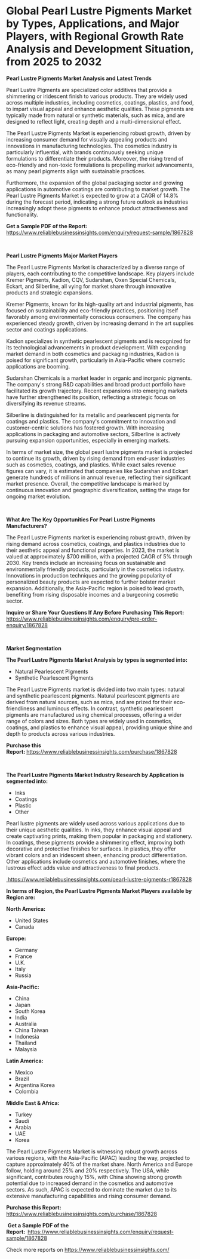 <p><h1>Global Pearl Lustre Pigments Market by Types, Applications, and Major Players, with Regional Growth Rate Analysis and Development Situation, from 2025 to 2032</h1></p><p><strong>Pearl Lustre Pigments Market Analysis and Latest Trends</strong></p>
<p><p>Pearl Lustre Pigments are specialized color additives that provide a shimmering or iridescent finish to various products. They are widely used across multiple industries, including cosmetics, coatings, plastics, and food, to impart visual appeal and enhance aesthetic qualities. These pigments are typically made from natural or synthetic materials, such as mica, and are designed to reflect light, creating depth and a multi-dimensional effect.</p><p>The Pearl Lustre Pigments Market is experiencing robust growth, driven by increasing consumer demand for visually appealing products and innovations in manufacturing technologies. The cosmetics industry is particularly influential, with brands continuously seeking unique formulations to differentiate their products. Moreover, the rising trend of eco-friendly and non-toxic formulations is propelling market advancements, as many pearl pigments align with sustainable practices.</p><p>Furthermore, the expansion of the global packaging sector and growing applications in automotive coatings are contributing to market growth. The Pearl Lustre Pigments Market is expected to grow at a CAGR of 14.8% during the forecast period, indicating a strong future outlook as industries increasingly adopt these pigments to enhance product attractiveness and functionality.</p></p>
<p><strong>Get a Sample PDF of the Report:&nbsp;</strong> <a href="https://www.reliablebusinessinsights.com/enquiry/request-sample/1867828?utm_campaign=97&utm_medium=2&utm_source=Github&utm_content=ia&utm_term=30012025&utm_id=pearl-lustre-pigments">https://www.reliablebusinessinsights.com/enquiry/request-sample/1867828</a></p>
<p>&nbsp;</p>
<p><strong>Pearl Lustre Pigments Major Market Players</strong></p>
<p><p>The Pearl Lustre Pigments Market is characterized by a diverse range of players, each contributing to the competitive landscape. Key players include Kremer Pigments, Kadion, CQV, Sudarshan, Oxen Special Chemicals, Eckart, and Silberline, all vying for market share through innovative products and strategic expansions.</p><p>Kremer Pigments, known for its high-quality art and industrial pigments, has focused on sustainability and eco-friendly practices, positioning itself favorably among environmentally conscious consumers. The company has experienced steady growth, driven by increasing demand in the art supplies sector and coatings applications. </p><p>Kadion specializes in synthetic pearlescent pigments and is recognized for its technological advancements in product development. With expanding market demand in both cosmetics and packaging industries, Kadion is poised for significant growth, particularly in Asia-Pacific where cosmetic applications are booming.</p><p>Sudarshan Chemicals is a market leader in organic and inorganic pigments. The company's strong R&D capabilities and broad product portfolio have facilitated its growth trajectory. Recent expansions into emerging markets have further strengthened its position, reflecting a strategic focus on diversifying its revenue streams.</p><p>Silberline is distinguished for its metallic and pearlescent pigments for coatings and plastics. The company's commitment to innovation and customer-centric solutions has fostered growth. With increasing applications in packaging and automotive sectors, Silberline is actively pursuing expansion opportunities, especially in emerging markets.</p><p>In terms of market size, the global pearl lustre pigments market is projected to continue its growth, driven by rising demand from end-user industries such as cosmetics, coatings, and plastics. While exact sales revenue figures can vary, it is estimated that companies like Sudarshan and Eckart generate hundreds of millions in annual revenue, reflecting their significant market presence. Overall, the competitive landscape is marked by continuous innovation and geographic diversification, setting the stage for ongoing market evolution.</p></p>
<p>&nbsp;</p>
<p><strong>What Are The Key Opportunities For Pearl Lustre Pigments Manufacturers?</strong></p>
<p><p>The Pearl Lustre Pigments market is experiencing robust growth, driven by rising demand across cosmetics, coatings, and plastics industries due to their aesthetic appeal and functional properties. In 2023, the market is valued at approximately $700 million, with a projected CAGR of 5% through 2030. Key trends include an increasing focus on sustainable and environmentally friendly products, particularly in the cosmetics industry. Innovations in production techniques and the growing popularity of personalized beauty products are expected to further bolster market expansion. Additionally, the Asia-Pacific region is poised to lead growth, benefiting from rising disposable incomes and a burgeoning cosmetic sector.</p></p>
<p><strong>Inquire or Share Your Questions If Any Before Purchasing This Report:</strong> <a href="https://www.reliablebusinessinsights.com/enquiry/pre-order-enquiry/1867828?utm_campaign=97&utm_medium=2&utm_source=Github&utm_content=ia&utm_term=30012025&utm_id=pearl-lustre-pigments">https://www.reliablebusinessinsights.com/enquiry/pre-order-enquiry/1867828</a></p>
<p>&nbsp;</p>
<p><strong>Market Segmentation</strong></p>
<p><strong>The Pearl Lustre Pigments Market Analysis by types is segmented into:</strong></p>
<p><ul><li>Natural Pearlescent Pigments</li><li>Synthetic Pearlescent Pigments</li></ul></p>
<p><p>The Pearl Lustre Pigments market is divided into two main types: natural and synthetic pearlescent pigments. Natural pearlescent pigments are derived from natural sources, such as mica, and are prized for their eco-friendliness and luminous effects. In contrast, synthetic pearlescent pigments are manufactured using chemical processes, offering a wider range of colors and sizes. Both types are widely used in cosmetics, coatings, and plastics to enhance visual appeal, providing unique shine and depth to products across various industries.</p></p>
<p><strong>Purchase this Report:&nbsp;</strong><a href="https://www.reliablebusinessinsights.com/purchase/1867828?utm_campaign=97&utm_medium=2&utm_source=Github&utm_content=ia&utm_term=30012025&utm_id=pearl-lustre-pigments">https://www.reliablebusinessinsights.com/purchase/1867828</a></p>
<p>&nbsp;</p>
<p><strong>The Pearl Lustre Pigments Market Industry Research by Application is segmented into:</strong></p>
<p><ul><li>Inks</li><li>Coatings</li><li>Plastic</li><li>Other</li></ul></p>
<p><p>Pearl lustre pigments are widely used across various applications due to their unique aesthetic qualities. In inks, they enhance visual appeal and create captivating prints, making them popular in packaging and stationery. In coatings, these pigments provide a shimmering effect, improving both decorative and protective finishes for surfaces. In plastics, they offer vibrant colors and an iridescent sheen, enhancing product differentiation. Other applications include cosmetics and automotive finishes, where the lustrous effect adds value and attractiveness to final products.</p></p>
<p><a href="https://www.reliablebusinessinsights.com/pearl-lustre-pigments-r1867828?utm_campaign=97&utm_medium=2&utm_source=Github&utm_content=ia&utm_term=30012025&utm_id=pearl-lustre-pigments">&nbsp;https://www.reliablebusinessinsights.com/pearl-lustre-pigments-r1867828</a></p>
<p><strong>In terms of Region, the Pearl Lustre Pigments Market Players available by Region are:</strong></p>
<p>
    <p> <strong> North America: </strong>
        <ul>
            <li>United States</li>
            <li>Canada</li>
        </ul>
        </p> 
    <p> <strong> Europe: </strong>
        <ul>
            <li>Germany</li>
            <li>France</li>
            <li>U.K.</li>
            <li>Italy</li>
            <li>Russia</li>
        </ul>
        </p> 
    <p> <strong> Asia-Pacific: </strong>
        <ul>
            <li>China</li>
            <li>Japan</li>
            <li>South Korea</li>
            <li>India</li>
            <li>Australia</li>
            <li>China Taiwan</li>
            <li>Indonesia</li>
            <li>Thailand</li>
            <li>Malaysia</li>
        </ul>
        </p> 
    <p> <strong> Latin America: </strong>
        <ul>
            <li>Mexico</li>
            <li>Brazil</li>
            <li>Argentina Korea</li>
            <li>Colombia</li>
        </ul>
        </p> 
    <p> <strong> Middle East & Africa: </strong>
        <ul>
            <li>Turkey</li>
            <li>Saudi</li>
            <li>Arabia</li>
            <li>UAE</li>
            <li>Korea</li>
        </ul>
    </p>
    </p>
<p><p>The Pearl Lustre Pigments Market is witnessing robust growth across various regions, with the Asia-Pacific (APAC) leading the way, projected to capture approximately 40% of the market share. North America and Europe follow, holding around 25% and 20% respectively. The USA, while significant, contributes roughly 15%, with China showing strong growth potential due to increased demand in the cosmetics and automotive sectors. As such, APAC is expected to dominate the market due to its extensive manufacturing capabilities and rising consumer demand.</p></p>
<p><strong>Purchase this Report: </strong><a href="https://www.reliablebusinessinsights.com/purchase/1867828?utm_campaign=97&utm_medium=2&utm_source=Github&utm_content=ia&utm_term=30012025&utm_id=pearl-lustre-pigments">https://www.reliablebusinessinsights.com/purchase/1867828</a></p>
<p>&nbsp;<strong>Get a Sample PDF of the Report:&nbsp;&nbsp;</strong><a href="https://www.reliablebusinessinsights.com/enquiry/request-sample/1867828?utm_campaign=97&utm_medium=2&utm_source=Github&utm_content=ia&utm_term=30012025&utm_id=pearl-lustre-pigments">https://www.reliablebusinessinsights.com/enquiry/request-sample/1867828</a></p>
<p><strong></strong></p>
<p>Check more reports on <a href="https://www.reliablebusinessinsights.com/?utm_campaign=97&utm_medium=2&utm_source=Github&utm_content=ia&utm_term=30012025&utm_id=pearl-lustre-pigments">https://www.reliablebusinessinsights.com/</a></p>